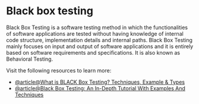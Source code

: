 # Black box testing

Black Box Testing is a software testing method in which the functionalities of software applications are tested without having knowledge of internal code structure, implementation details and internal paths. Black Box Testing mainly focuses on input and output of software applications and it is entirely based on software requirements and specifications. It is also known as Behavioral Testing.

Visit the following resources to learn more:

- [@article@What is BLACK Box Testing? Techniques, Example & Types](https://www.guru99.com/black-box-testing.html)
- [@article@Black Box Testing: An In-Depth Tutorial With Examples And Techniques](https://www.softwaretestinghelp.com/black-box-testing/)
